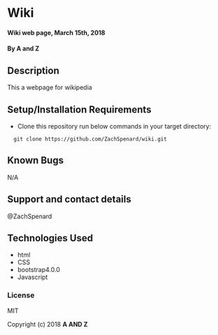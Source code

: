 # Wiki

#### Wiki web page, March 15th, 2018

#### By A and Z

## Description

This a webpage for wikipedia

## Setup/Installation Requirements

* Clone this repository
run below commands in your target directory:
```
  git clone https://github.com/ZachSpenard/wiki.git
```

## Known Bugs
N/A

## Support and contact details
@ZachSpenard

## Technologies Used
- html
- CSS
- bootstrap4.0.0
- Javascript

### License
MIT

Copyright (c) 2018 **A AND Z**
